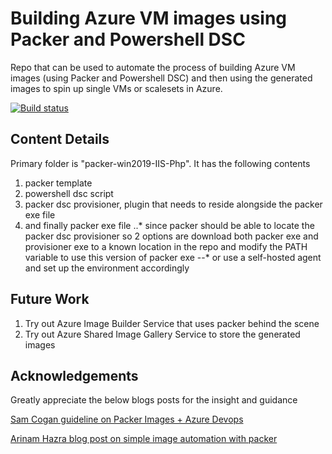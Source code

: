 # Building Azure VM images using Packer and Powershell DSC

Repo that can be used to automate the process of building Azure VM images (using Packer and Powershell DSC) and then using the generated images to spin up single VMs or scalesets in Azure. 

[![Build status](https://sdrk.visualstudio.com/VmImage-Packer-Powershell/_apis/build/status/Packer%20Image%20Build)](https://sdrk.visualstudio.com/VmImage-Packer-Powershell/_build/latest?definitionId=55)

## Content Details

Primary folder is "packer-win2019-IIS-Php". It has the following contents

1. packer template
2. powershell dsc script
3. packer dsc provisioner, plugin that needs to reside alongside the packer exe file
4. and finally packer exe file
..* since packer should be able to locate the packer dsc provisioner so 2 options are download both packer exe and provisioner exe to a known location in the repo and modify the PATH variable to use this version of packer exe
--* or use a self-hosted agent and set up the environment accordingly

## Future Work

1. Try out Azure Image Builder Service that uses packer behind the scene
2. Try out Azure Shared Image Gallery Service to store the generated images

## Acknowledgements

Greatly appreciate the below blogs posts for the insight and guidance

[Sam Cogan guideline on Packer Images + Azure Devops](https://samcogan.com/building-packer-images-with-azure-devops/)

[Arinam Hazra blog post on simple image automation with packer](https://arindamhazra.com/create-azure-windows-vm-image-with-packer-and-powershell/)

